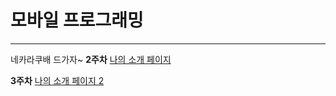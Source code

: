 # 모바일 프로그래밍
---
네카라쿠배 드가자~
**2주차**
[나의 소개 페이지](https://sorae1118.github.io/Cordova_jin/week2/report/index.html)

**3주차**
[나의 소개 페이지 2](https://sorae1118.github.io/Cordova_jin/week3/report/index.html)
